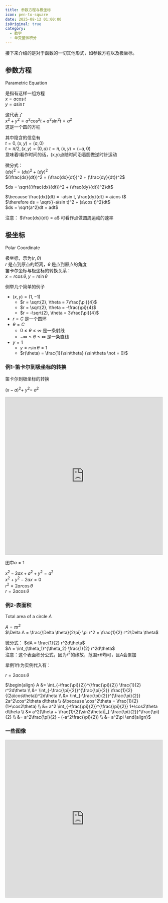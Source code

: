 ```yaml
---
title: 参数方程与极坐标
icon: pen-to-square
date: 2025-08-12 01:00:00
isOriginal: true
category:
  - 数学
  - 单变量微积分
---
```


<!-- more -->

接下来介绍的是对于函数的一切其他形式，如参数方程以及极坐标。

## 参数方程

Parametric Equation

是指有这样一组方程  
$x = a \cos t$  
$y = a \sin t$  

这代表了  
$x ^ 2 + y ^ 2 = a^2\cos^2t + a^2\sin^2t = a ^ 2$  
这是一个圆的方程

其中隐含的信息有  
$t = 0,(x,y) = (a,0)$  
$t = \pi/2, (x,y) = (0,a)$
$t = \pi, (x,y) = (-a,0)$  
意味着t看作时间的话，(x,y)点随时间沿着圆做逆时针运动

微分式：  
$(ds)^2 = (dx)^2 + (dy)^2$  
$(\frac{ds}{dt})^2 = (\frac{dx}{dt})^2 + (\frac{dy}{dt})^2$  

$ds = \sqrt{(\frac{dx}{dt})^2 + (\frac{dy}{dt})^2}dt$  

$\because \frac{dx}{dt} = -a\sin t, \frac{dy}{dt} = a\cos t$  
$\therefore ds = \sqrt{(-a\sin t)^2 + (a\cos t)^2}dt$  
$ds = \sqrt{a^2}dt = adt$  

注意： $\frac{ds}{dt} = a$ 可看作点做圆周运动的速率

## 极坐标

Polar Coordinate

极坐标，示为$(r,\theta)$  
$r$ 是点到原点的距离，$\theta$ 是点到原点的角度  
笛卡尔坐标与极坐标的转换关系：  
$x = r\cos\theta, y = r\sin\theta$  

例举几个简单的例子
* $(x,y) = (1,-1)$
  * $r = \sqrt{2}, \theta = 7\frac{\pi}{4}$
  * $r = \sqrt{2}, \theta = -\frac{\pi}{4}$
  * $r = -\sqrt{2}, \theta = 3\frac{\pi}{4}$
* $r = C$ 是一个圆环
* $\theta = C$
  * $0 \le \theta \le \infty$ 是一条射线
  * $-\infty \le \theta \le \infty$ 是一条直线
* $y = 1$
  * $y = r\sin\theta = 1$
  * $r(\theta) = \frac{1}{\sin\theta} (\sin\theta \not = 0)$

### 例1-笛卡尔到极坐标的转换

笛卡尔到极坐标的转换

$(x-a)^2+\ y^2=\ a^2$ 

<iframe src="https://www.desmos.com/calculator/zznadq4yfu?embed" width="500" height="500" style="border: 1px solid #ccc" frameborder=0></iframe>  

图中$a = 1$

$x^2 - 2ax + a^2 + y^2 = a^2$  
$x^2 + y^2 - 2ax = 0$  
$r^2 = 2ar\cos \theta$  
$r = 2a\cos\theta$  

### 例2-表面积

Total area of a circle $A$

$A = \pi r^2$  
$\Delta A = \frac{\Delta \theta}{2\pi} \pi r^2 = \frac{1}{2} r^2\Delta \theta$  

微分式：
$dA = \frac{1}{2} r^2d\theta$  
$A = \int_{\theta_1}^{\theta_2} \frac{1}{2} r^2d\theta$  
注意：这个表面积分公式，因为$r^2$的缘故，范围$\pm\theta$均可，且A会累加

拿例1作为实例代入有： 

$r = 2a\cos\theta$  

$\begin{align}
    A   &= \int_{-\frac{\pi}{2}}^{\frac{\pi}{2}} \frac{1}{2} r^2d\theta \\
        &= \int_{-\frac{\pi}{2}}^{\frac{\pi}{2}} \frac{1}{2} {(2a\cos\theta)}^2d\theta \\
        &= \int_{-\frac{\pi}{2}}^{\frac{\pi}{2}} 2a^2\cos^2\theta d\theta \\ 
        &\because \cos^2\theta = \frac{1}{2}(1+\cos2\theta) \\
        &= a^2 \int_{-\frac{\pi}{2}}^{\frac{\pi}{2}} 1+\cos2\theta d\theta \\ 
        &= a^2(\theta + \frac{1}{2}\sin2\theta)|_{-\frac{\pi}{2}}^\frac{\pi}{2} \\
        &= a^2\frac{\pi}{2} - (-a^2\frac{\pi}{2}) \\
        &= a^2\pi 
\end{align}$

### 一些图像

<iframe src="https://www.desmos.com/calculator/p7gc6d0777?embed" width="500" height="500" style="border: 1px solid #ccc" frameborder=0></iframe>